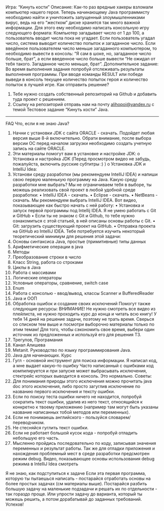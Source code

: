 Игра: “Кинуть кости”
Описание:
Как-то раз вредные хакеры взломали компьютер нашего героя. Теперь начинающему Java программисту необходимо найти и уничтожить запущенный злоумышленниками вирус, ведь на его “жестком” диске хранится так много важной информации. Для этого ему необходимо написать консольную игру следующего формата: Компьютер загадывает число от 1 до 100, а пользователь вводит числа пока не угадает. Если пользователь угадал число, система выводит количество попыток и загаданное число. Если введённое пользователем число меньше загаданного компьютером, то необходимо вывести в консоль:
“Я сам в шоке, но, загаданное число больше, брат”, а если введенное число больше вывести “Не ожидал от тебя такого. Загаданное число меньше, брат”.
Дополнительное задание: 
Во время выполнения задания попробуй отслеживать результаты выполнения программы. При вводе команды RESULT или победе выведи в консоль текущее количество попыток героя и количество попыток в лучшей игре.
Как отправить решение?
1.	Тебе нужно создать собственный репозиторий на Github и добавить туда проект с решением.
2.	Ссылку на репозиторий отправь нам на почту alihopoi@yandex.ru с темой Тестовое задание “Кинуть кости” Java.
________________________________________
FAQ
Что, если я не знаю Java?
1.	Начни с установки JDK c сайта ORACLE - скачать. Подойдет любая версия выше 8-й включительно. Обрати внимание, после выбора версии ОС перед началом загрузки необходимо создать учетную запись на сайте ORACLE.
2.	Эти материалы помогут вам в установке и настройке JDK:
o	Установка и настройка JDK  (Перед просмотром видео не забудь, пожалуйста, включить русские субтитры :) )
o	Установка JDK и IntelliJ Idea:
3.	Установи среду разработки (мы рекомендуем IntelliJ IDEA) и напиши свою первую маленькую программу на Java.
Какую среду разработки мне выбрать?
Мы не ограничиваем тебя в выборе, ты можешь реализовать свой проект в любой удобной среде разработки:
•	IntelliJ IDEA - скачать.
•	Eclipse - скачать.
•	NetBeans - скачать.
Мы рекомендуем выбрать IntelliJ IDEA. Вот видео, показывающее как быстро начать с ней работу:
•	Установка и запуск первой программы под Intellij IDEA.
Я не умею работать с Git и GitHub
•	Если ты не знаком с Git и Github, то тебе нужно ознакомиться с этой статьей, в ней описаны основы работы с Git.
•	Git: загрузить существующий проект на GitHub.
•	Отправка проекта на GitHub из IntelliJ IDEA.
Тебе потребуется изучить некоторый теоретический минимум для решения этой задачи:
1.	Основы синтаксиса Java, простые (примитивные) типы данных
2.	Арифметические операции в java
3.	Методы
4.	Преобразование строки в число
5.	Класс String, работа со строками
6.	Циклы в Java
7.	Работа с массивами
8.	Логические операторы
9.	Условные операторы, сравнение, switch case
10.	Enum
11.	Работа с консолью - ввод/вывод, классы Scanner и BufferedReader
12.	Java и ООП
13.	Обработка ошибок и создание своих исключений
Помогут также следующие ресурсы:
ВНИМАНИЕ! Не нужно смотреть все видео из плейлиста, не нужно проходить курс до конца и читать всю книгу! У тебя 14 дней на решение задачи, поэтому не трать время. Сверься со списком тем выше и посмотри выборочно материалы только по этим темам! Для того, чтобы сэкономить свое время, выбери один источник из предложенных и используй его для решения ТЗ.
1.	Трегулов, Програмания
2.	Канал Алишева
3.	Metanit. Руководство по языку программирования Java.
4.	Java для начинающих. Курс
5.	Гугл - основной инструмент для поиска информации.
Я написал код, а мне выдает какую-то ошибку
Часто написанный с ошибками код компилируется и при запуске может выбрасывать исключения, стектрейс которых выводится в консоль. Это нормально.
Советы:
1.	Для понимания природы этого исключения можно прочитать java doc этого исключения, либо просто загуглив исключение по названию первого исключения и тексту ошибки.
2.	Если по поиску теста ошибки ничего не находится, попробуй сократить текст ошибки, удалив из него текст, относящийся к конкретно к твоему приложению (например там могут быть указаны название написанных тобой методов или переменных).
3.	Если не понимаешь английского - пользуйся словарем/переводчиком.
4.	Не стесняйся гуглить текст ошибки.
5.	Если не работает большой кусок кода - попробуй отладить небольшую его часть.
6.	Мысленно пройдись последовательно по коду, записывая значения переменных и результат работы.
Так же для отладки приложения и нахождения проблемный мест в среде разработки предсмотрен режим debug. Видео, показывающее основы использования debug режима в IntelliJ Idea смотреть

Я не знаю, как подступиться к задаче
Если эта первая программа, которую ты пытаешься написать - постарайся отработать основы на более простых задачах (см материалы выше).
Постарайся разбить большую задачу на маленькие подзадачи и решать их по отдельности - так гораздо проще. Или упрости задачу до варианта, который ты можешь решить, а потом дорабатывай до заданных требований.
Успехов!


